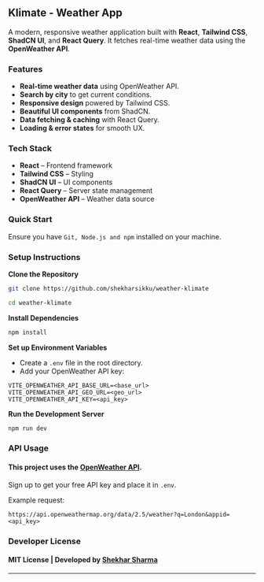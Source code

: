 ## **Klimate - Weather App**

A modern, responsive weather application built with **React**, **Tailwind CSS**, **ShadCN UI**, and **React Query**.
It fetches real-time weather data using the **OpenWeather API**.

### **Features**

- **Real-time weather data** using OpenWeather API.
- **Search by city** to get current conditions.
- **Responsive design** powered by Tailwind CSS.
- **Beautiful UI components** from ShadCN.
- **Data fetching & caching** with React Query.
- **Loading & error states** for smooth UX.

### **Tech Stack**

- **React** – Frontend framework
- **Tailwind CSS** – Styling
- **ShadCN UI** – UI components
- **React Query** – Server state management
- **OpenWeather API** – Weather data source

### **Quick Start**

Ensure you have `Git, Node.js and npm` installed on your machine.

### **Setup Instructions**

**Clone the Repository**

```bash
git clone https://github.com/shekharsikku/weather-klimate

cd weather-klimate
```

**Install Dependencies**

```bash
npm install
```

**Set up Environment Variables**

- Create a `.env` file in the root directory.
- Add your OpenWeather API key:

```env
VITE_OPENWEATHER_API_BASE_URL=<base_url>
VITE_OPENWEATHER_API_GEO_URL=<geo_url>
VITE_OPENWEATHER_API_KEY=<api_key>
```

**Run the Development Server**

```bash
npm run dev
```

### **API Usage**

#### This project uses the **[OpenWeather API](https://openweathermap.org/api)**.

Sign up to get your free API key and place it in `.env`.

Example request:

```
https://api.openweathermap.org/data/2.5/weather?q=London&appid=<api_key>
```

### **Developer License**

#### MIT License | Developed by [Shekhar Sharma](https://linkedin.com/in/shekharsikku)

---
